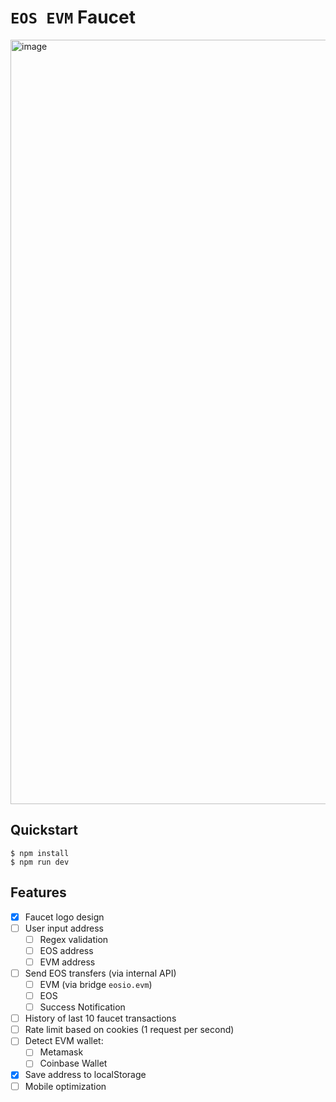 # `EOS EVM` Faucet

<img width="1223" alt="image" src="https://user-images.githubusercontent.com/550895/229307696-e704a8d2-a2d2-45b1-b99e-919f77c66e27.png">

## Quickstart

```
$ npm install
$ npm run dev
```

## Features

- [x] Faucet logo design
- [ ] User input address
  - [ ] Regex validation
  - [ ] EOS address
  - [ ] EVM address
- [ ] Send EOS transfers (via internal API)
  - [ ] EVM (via bridge `eosio.evm`)
  - [ ] EOS
  - [ ] Success Notification
- [ ] History of last 10 faucet transactions
- [ ] Rate limit based on cookies (1 request per second)
- [ ] Detect EVM wallet:
  - [ ] Metamask
  - [ ] Coinbase Wallet
- [x] Save address to localStorage
- [ ] Mobile optimization